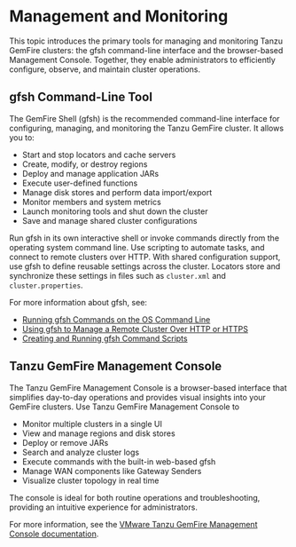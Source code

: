 # Management and Monitoring

This topic introduces the primary tools for managing and monitoring Tanzu GemFire clusters: the gfsh command-line interface and the browser-based Management Console. Together, they enable administrators to efficiently configure, observe, and maintain cluster operations.

## gfsh Command-Line Tool

The GemFire Shell (gfsh) is the recommended command-line interface for configuring, managing, and monitoring the Tanzu GemFire cluster. It allows you to:

* Start and stop locators and cache servers
* Create, modify, or destroy regions
* Deploy and manage application JARs
* Execute user-defined functions
* Manage disk stores and perform data import/export
* Monitor members and system metrics
* Launch monitoring tools and shut down the cluster
* Save and manage shared cluster configurations

Run gfsh in its own interactive shell or invoke commands directly from the operating system command line. Use scripting to automate tasks, and connect to remote clusters over HTTP. With shared configuration support, use gfsh to define reusable settings across the cluster. Locators store and synchronize these settings in files such as `cluster.xml` and `cluster.properties`.

For more information about gfsh, see:

* [Running gfsh Commands on the OS Command Line](https://techdocs.broadcom.com/us/en/vmware-tanzu/data-solutions/tanzu-gemfire/10-1/gf/tools_modules-gfsh-os_command_line_execution.html)
* [Using gfsh to Manage a Remote Cluster Over HTTP or HTTPS](https://techdocs.broadcom.com/us/en/vmware-tanzu/data-solutions/tanzu-gemfire/10-1/gf/configuring-cluster_config-gfsh_remote.html)
* [Creating and Running gfsh Command Scripts](https://techdocs.broadcom.com/us/en/vmware-tanzu/data-solutions/tanzu-gemfire/10-1/gf/tools_modules-gfsh-command_scripting.html#concept_9B2F7550F16C4717831AD40A56922259)

## Tanzu GemFire Management Console

The Tanzu GemFire Management Console is a browser-based interface that simplifies day-to-day operations and provides visual insights into your GemFire clusters. Use Tanzu GemFire Management Console to

* Monitor multiple clusters in a single UI
* View and manage regions and disk stores
* Deploy or remove JARs
* Search and analyze cluster logs
* Execute commands with the built-in web-based gfsh
* Manage WAN components like Gateway Senders
* Visualize cluster topology in real time

The console is ideal for both routine operations and troubleshooting, providing an intuitive experience for administrators.

For more information, see the [VMware Tanzu GemFire Management Console documentation](https://techdocs.broadcom.com/us/en/vmware-tanzu/data-solutions/tanzu-gemfire-management-console/1-3/gf-mc/index.html).